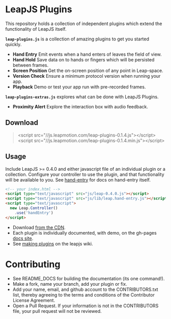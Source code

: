 LeapJS Plugins
==============

This repository holds a collection of independent plugins which extend the functionality of LeapJS itself.

**`leap-plugins.js`** is a collection of amazing plugins to get you started quickly.

 - **Hand Entry** Emit events when a hand enters of leaves the field of view.
 - **Hand Hold** Save data on to hands or fingers which will be persisted between frames.
 - **Screen Position** Get the on-screen position of any point in Leap-space.
 - **Version Check** Ensure a minimum protocol version when running your app.
 - **Playback** Demo or test your app run with pre-recorded frames.

**`leap-plugins-extras.js`** explores what can be done with LeapJS Plugins.

 - **Proximity Alert** Explore the interaction box with audio feedback.

## Download

> &lt;script src="//js.leapmotion.com/leap-plugins-0.1.4.js"&gt;&lt;/script&gt;
<br/> &lt;script src="//js.leapmotion.com/leap-plugins-0.1.4.min.js"&gt;&lt;/script&gt;

## Usage

Include LeapJS >= 0.4.0 and either javascript file of an individual plugin or a collection.
Configure your controller to use the plugin, and that functionality will be available to you.
See [hand-entry](http://leapmotion.github.io/leapjs-plugins/docs/index.html#hand-entry) for docs on hand-entry itself.

```html
<!-- your index.html -->
<script type="text/javascript" src="js/leap-0.4.0.js"></script>
<script type="text/javascript" src="js/lib/leap.hand-entry.js"></script>
<script type="text/javascript">
  new Leap.Controller()
    .use('handEntry')
</script>
```

 - Download [from the CDN](http://developer.leapmotion.com/leapjs/plugins).
 - Each plugin is individually documented, with demo, on the gh-pages [docs site](http://leapmotion.github.io/leapjs-plugins/docs/).
 - See [making plugins](http://github.com/leapmotion/leapjs/wiki/plugins) on the leapjs wiki.



Contributing
===============

 - See README_DOCS for building the documentation (its one command!).
 - Make a fork, name your branch, add your plugin or fix.
 - Add your name, email, and github account to the CONTRIBUTORS.txt list, thereby agreeing to the terms and conditions of the Contributor License Agreement.
 - Open a Pull Request. If your information is not in the CONTRIBUTORS file, your pull request will not be reviewed.
